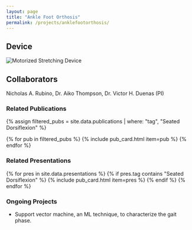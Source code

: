 ```yaml
---
layout: page
title: "Ankle Foot Orthosis"
permalink: /projects/anklefootorthosis/
---
```


## Device
<img src="/assets/images/projects/ankledevice_6-27-2024.png" alt="Motorized Stretching Device" class="project-img">

## Collaborators
Nicholas A. Rubino, Dr. Aiko Thompson, Dr. Victor H. Duenas (PI)

### Related Publications

{% assign filtered_pubs = site.data.publications | where: "tag", "Seated Dorsiflexion" %}

{% for pub in filtered_pubs %}
  {% include pub_card.html item=pub %}
{% endfor %}

### Related Presentations

{% for pres in site.data.presentations %}
  {% if pres.tag contains "Seated Dorsiflexion" %}
    {% include pub_card.html item=pres %}
  {% endif %}
{% endfor %}

### Ongoing Projects
- Support vector machine, an ML technique, to characterize the gait phase.
